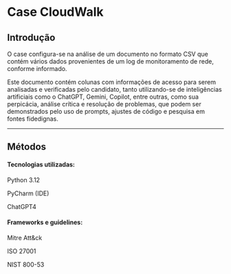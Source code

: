 # **Case CloudWalk**

## **Introdução**

O case configura-se na análise de um documento no formato CSV que contém vários dados provenientes de um log de monitoramento de rede, conforme informado.

Este documento contém colunas com informações de acesso para serem analisadas e verificadas pelo candidato, tanto utilizando-se de inteligências artificiais como o ChatGPT, Gemini, Copilot, entre outras, como sua perpicácia, análise crítica e resolução de problemas, que podem ser demonstrados pelo uso de prompts, ajustes de código e pesquisa em fontes fidedignas.

---

## **Métodos**

#### Tecnologias utilizadas:

Python 3.12

PyCharm (IDE)

ChatGPT4

#### Frameworks e guidelines:

Mitre Att&ck

ISO 27001 

NIST 800-53
